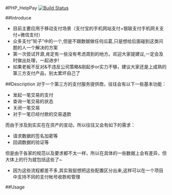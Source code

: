 #PHP_HelpPay [![Build Status](https://secure.travis-ci.org/HuNanZai/PHP_HelpPay.png?branch=master)](http://travis-ci.org/HuNanZai/PHP_HelpPay)

##Introduce
 - 目前主要应用于移动支付场景（支付宝的手机网站支付+银联支付手机网关支付+微信支付）
 - 众多支付"轮子"中的一个,但是不跟数据做任何瓜葛,只是想给后面碰到这类问题的人一个解决的方案
 - 第一次尝试开源,肯定有一些没有考虑周到的地方。欢迎大家提建议,一定会及时做出处理，一起进步!
 - 如果老板不反对&不违反公司策略&刚起步or实力不够，建议大家还是上成熟的第三方支付产品，别太累坏自己了

##Description
对于一个第三方的支付服务提供商，往往会有以下一些基本功能：

 - 发起一笔交易的支付
 - 查询一笔交易的状态
 - 关闭一笔交易
 - 对于一笔已经付款的交易退款

而由于涉及到实实在在资产的变动，所以往往又会有如下的需求：

 - 请求数据的签名加密等
 - 回调数据的验证等

但是由于各家的规范以及要求都不太一样，所以在具体的一些数据上会有差异，但大体上的行为就包括这些了~

 - 因为这些流程都差不多,其实我挺想把这些配置区分出来,这样可以在一个项目中支持不同的支付帐号收款和管理

##Usage
